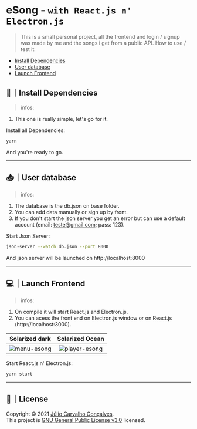 # eSong - `with React.js n' Electron.js`

> This is a small personal project, all the frontend and login / signup was made by me and the songs i get from a public API. How to use / test it:

* [Install Dependencies](#install-dependencies)
* [User database](#user-database)
* [Launch Frontend](#launch-frontend)


## 🔨｜Install Dependencies
> infos:
1. This one is really simple, let's go for it.

Install all Dependencies:
```sh
yarn
```
And you're ready to go.

---

## 📥｜User database
> infos:
1. The database is the db.json on base folder.
2. You can add data manually or sign up by front.
3. If you don't start the json server you get an error but can use a default account (email: teste@gmail.com; pass: 123).

Start Json Server:
```sh
json-server --watch db.json --port 8000
```
And json server will be launched on http://localhost:8000

---

## 💻｜Launch Frontend
> infos:
1. On compile it will start React.js and Electron.js.
2. You can acess the front end on Electron.js window or on React.js (http://localhost:3000).

Solarized dark             |  Solarized Ocean
:-------------------------:|:-------------------------:
![menu-esong](https://pbs.twimg.com/media/FAfthE4XIAAh7Jr?format=jpg&name=large) | ![player-esong](https://pbs.twimg.com/media/FAema_HX0AQOBce?format=jpg&name=large)

Start React.js n' Electron.js:
```sh
yarn start
```

---

## 📝｜License

Copyright © 2021 [Júlio Carvalho Gonçalves](https://github.com/ImaKrp).<br />
This project is [GNU General Public License v3.0](https://github.com/ImaKrp/eSong---Electron-React/blob/master/LICENSE) licensed.
